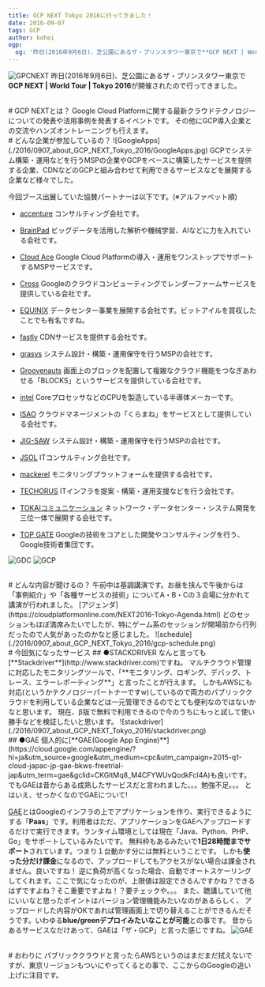 ```yaml
---
title: GCP NEXT Tokyo 2016に行ってきました！
date: 2016-09-07
tags: GCP
author: kohei
ogp:
  og: '昨日(2016年9月6日)、芝公園にあるザ・プリンスタワー東京で**GCP NEXT | World Tour | Tokyo 2016**が開催されたので行ってきました。'
---
```


![GPCNEXT](./2016/0907_about_GCP_NEXT_Tokyo_2016/gcp_next_tokyo_2016.jpg)
昨日(2016年9月6日)、芝公園にあるザ・プリンスタワー東京で**GCP NEXT | World Tour | Tokyo 2016**が開催されたので行ってきました。

<br>
# GCP NEXTとは？
Google Cloud Platformに関する最新クラウドテクノロジーについての発表や活用事例を発表するイベントです。
その他にGCP導入企業との交流やハンズオントレーニングも行えます。

<br>
# どんな企業が参加しているの？
![GoogleApps](./2016/0907_about_GCP_NEXT_Tokyo_2016/GoogleApps.jpg)
GCPでシステム構築・運用などを行うMSPの企業やGCPをベースに構築したサービスを提供する企業、CDNなどのGCPと組み合わせて利用できるサービスなどを展開する企業など様々でした。

今回ブース出展していた協賛パートナーは以下です。(※アルファベット順)

- [accenture](https://www.accenture.com/jp-ja/)
コンサルティング会社です。

- [BrainPad](http://www.brainpad.co.jp)
ビッグデータを活用した解析や機械学習、AIなどに力を入れている会社です。

- [Cloud Ace](https://www.cloud-ace.jp)
Google Cloud Platformの導入・運用をワンストップでサポートするMSPサービスです。

- [Cross](http://cross-rendering.jp)
Googleのクラウドコンピューティングでレンダーファームサービスを提供している会社です。

- [EQUINIX](http://www.equinix.co.jp/locations/japan-colocation/tokyo-data-centers/?ls=Advertising%20-%20Web&lsd=16q2_enterprise_people__google_cpc_jp-jp&utm_campaign=people&utm_medium=cpc&utm_source=google&utm_term=equinix&gclid=CNmSxpHE_M4CFQpwvAodAesP0g)
データセンター事業を展開する会社です。ビットアイルを買収したことでも有名ですね。

- [fastly](https://www.fastly.com)
CDNサービスを提供する会社です。

- [grasys](http://www.grasys.io)
システム設計・構築・運用保守を行うMSPの会社です。

- [Groovenauts](http://www.groovenauts.jp)
画面上のブロックを配置して複雑なクラウド機能をつなぎあわせる「BLOCKS」というサービスを提供している会社です。

- [intel](http://www.inter.it/jp/hp)
CoreプロセッサなどのCPUを製造している半導体メーカーです。

- [ISAO](https://www.isao.co.jp)
クラウドマネージメントの「くらまね」をサービスとして提供している会社です。

- [JIG-SAW](https://www.jig-saw.com)
システム設計・構築・運用保守を行うMSPの会社です。

- [JSOL](https://www.jsol.co.jp)
ITコンサルティング会社です。

- [mackerel](https://mackerel.io)
モニタリングプラットフォームを提供する会社です。

- [TECHORUS](https://nhn-techorus.com)
ITインフラを提案・構築・運用支援などを行う会社です。

- [TOKAIコミュニケーション](http://www.tokai-com.co.jp)
ネットワーク・データセンター・システム開発を三位一体で展開する会社です。

- [TOP GATE](https://www.topgate.co.jp)
Googleの技術をコアとした開発やコンサルティングを行う、Google技術者集団です。

![GDC](./2016/0907_about_GCP_NEXT_Tokyo_2016/gdc.jpg)
![GCP](./2016/0907_about_GCP_NEXT_Tokyo_2016/gcp.jpg)

<br>
# どんな内容が聞けるの？
午前中は基調講演です。お昼を挟んで午後からは「事例紹介」や「各種サービスの技術」についてA・B・Cの３会場に分かれて講演が行われました。
[アジェンダ](https://cloudplatformonline.com/NEXT2016-Tokyo-Agenda.html)
どのセッションもほぼ満席みたいでしたが、特にゲーム系のセッションが開場前から行列だったので人気があったのかなと感じました。
![schedule](./2016/0907_about_GCP_NEXT_Tokyo_2016/gcp-schedule.png)

<br>
# 今回気になったサービス
## ●STACKDRIVER
なんと言っても[**Stackdriver**](http://www.stackdriver.com)ですね。
マルチクラウド管理に対応したモニタリングツールで、「**モニタリング、ロギング、デバッグ、トレース、エラーレポーティング**」と言ったことが行えます。
しかもAWSにも対応(というかテクノロジーパートナーですw)しているので両方のパブリッククラウドを利用している企業などは一元管理できるのでとても便利なのではないかなと思います。
現在、β版で無料で利用できるので今のうちにもっと試して使い勝手などを検証したいと思います。
![stackdriver](./2016/0907_about_GCP_NEXT_Tokyo_2016/stackdriver.png)

<br>
## ●GAE
個人的に[**GAE(Google App Engine)**](https://cloud.google.com/appengine/?hl=ja&utm_source=google&utm_medium=cpc&utm_campaign=2015-q1-cloud-japac-jp-gae-bkws-freetrial-jap&utm_term=gae&gclid=CKGltMq8_M4CFYWUvQodkFcI4A)も良いです。
でもGAEは昔からある成熟したサービスだと言われました。。。勉強不足。。。
とはいえ、せっかくなのでGAEについて!

[GAE](https://cloud.google.com/appengine/docs/whatisgoogleappengine?hl=ja)とはGoogleのインフラの上でアプリケーションを作り、実行できるようにする「**Paas**」です。利用者はただ、アプリケーションをGAEへアップロードするだけで実行できます。ランタイム環境としては現在「Java、Python、PHP、Go」をサポートしているみたいです。
無料枠もあるみたいで**1日28時間までサポート**されています。つまり１台動かす分には無料ということです。
しかも**使った分だけ課金**になるので、アップロードしてもアクセスがない場合は課金されません。良いですね！
逆に負荷が高くなった場合、自動でオートスケーリングしてくれます。ここで気になったのが、上限値は設定できるんですかね？できるはずですよね？そこ重要ですよね！？要チェックや。。。
また、聴講していて他にいいなと思ったポイントはバージョン管理機能みたいなのがあるらしく、
アップロードした内容がOKであれば管理画面上で切り替えることができるんだそうです。いわゆる**blue/greenデプロイみたいなことが可能**との事です。
昔からあるサービスなだけあって、GAEは「ザ・GCP」と言った感じですね。
![GAE](http://23.251.145.25/wordpress/wp-content/uploads/2014/03/gae_image.jpg)

<br>
# おわりに
パブリッククラウドと言ったらAWSというのはまだまだ拭えないですが、東京リージョンもついにやってくるとの事で、ここからのGoogleの追い上げに注目です。

